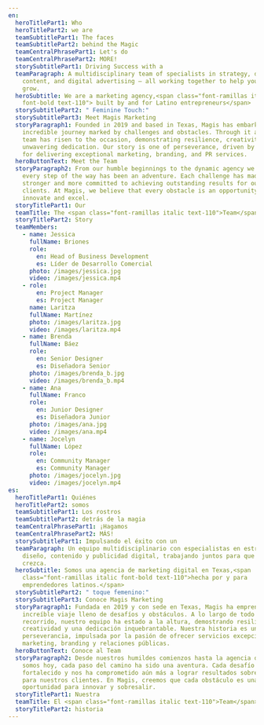 ```yaml
---
en:
  heroTitlePart1: Who
  heroTitlePart2: we are
  teamSubtitlePart1: The faces
  teamSubtitlePart2: behind the Magic
  teamCentralPhrasePart1: Let's do
  teamCentralPhrasePart2: MORE!
  storySubtitlePart1: Driving Success with a
  teamParagraph: A multidisciplinary team of specialists in strategy, design,
    content, and digital advertising — all working together to help your brand
    grow.
  heroSubtitle: We are a marketing agency,<span class="font-ramillas italic
    font-bold text-110"> built by and for Latino entrepreneurs</span>
  storySubtitlePart2: " Feminine Touch:"
  storySubtitlePart3: Meet Magis Marketing
  storyParagraph1: Founded in 2019 and based in Texas, Magis has embarked on an
    incredible journey marked by challenges and obstacles. Through it all, our
    team has risen to the occasion, demonstrating resilience, creativity, and
    unwavering dedication. Our story is one of perseverance, driven by a passion
    for delivering exceptional marketing, branding, and PR services.
  heroButtonText: Meet the Team
  storyParagraph2: From our humble beginnings to the dynamic agency we are today,
    every step of the way has been an adventure. Each challenge has made us
    stronger and more committed to achieving outstanding results for our
    clients. At Magis, we believe that every obstacle is an opportunity to
    innovate and excel.
  storyTitlePart1: Our
  teamTitle: The <span class="font-ramillas italic text-110">Team</span>
  storyTitlePart2: Story
  teamMembers:
    - name: Jessica
      fullName: Briones
      role:
        en: Head of Business Development
        es: Líder de Desarrollo Comercial
      photo: /images/jessica.jpg
      video: /images/jessica.mp4
    - role:
        en: Project Manager
        es: Project Manager
      name: Laritza
      fullName: Martínez
      photo: /images/laritza.jpg
      video: /images/laritza.mp4
    - name: Brenda
      fullName: Báez
      role:
        en: Senior Designer
        es: Diseñadora Senior
      photo: /images/brenda_b.jpg
      video: /images/brenda_b.mp4
    - name: Ana
      fullName: Franco
      role:
        en: Junior Designer
        es: Diseñadora Junior
      photo: /images/ana.jpg
      video: /images/ana.mp4
    - name: Jocelyn
      fullName: López
      role:
        en: Community Manager
        es: Community Manager
      photo: /images/jocelyn.jpg
      video: /images/jocelyn.mp4
es:
  heroTitlePart1: Quiénes
  heroTitlePart2: somos
  teamSubtitlePart1: Los rostros
  teamSubtitlePart2: detrás de la magia
  teamCentralPhrasePart1: ¡Hagamos
  teamCentralPhrasePart2: MÁS!
  storySubtitlePart1: Impulsando el éxito con un
  teamParagraph: Un equipo multidisciplinario con especialistas en estrategia,
    diseño, contenido y publicidad digital, trabajando juntos para que tu marca
    crezca.
  heroSubtitle: Somos una agencia de marketing digital en Texas,<span
    class="font-ramillas italic font-bold text-110">hecha por y para
    emprendedores latinos.</span>
  storySubtitlePart2: " toque femenino:"
  storySubtitlePart3: Conoce Magis Marketing
  storyParagraph1: Fundada en 2019 y con sede en Texas, Magis ha emprendido un
    increíble viaje lleno de desafíos y obstáculos. A lo largo de todo este
    recorrido, nuestro equipo ha estado a la altura, demostrando resiliencia,
    creatividad y una dedicación inquebrantable. Nuestra historia es una de
    perseverancia, impulsada por la pasión de ofrecer servicios excepcionales de
    marketing, branding y relaciones públicas.
  heroButtonText: Conoce al Team
  storyParagraph2: Desde nuestros humildes comienzos hasta la agencia dinámica que
    somos hoy, cada paso del camino ha sido una aventura. Cada desafío nos ha
    fortalecido y nos ha comprometido aún más a lograr resultados sobresalientes
    para nuestros clientes. En Magis, creemos que cada obstáculo es una
    oportunidad para innovar y sobresalir.
  storyTitlePart1: Nuestra
  teamTitle: El <span class="font-ramillas italic text-110">Team</span>
  storyTitlePart2: historia
---
```

